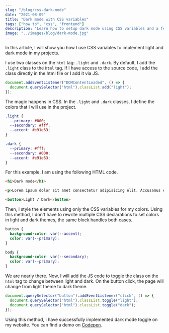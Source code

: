 ```yaml
---
slug: "/blog/css-dark-mode"
date: "2021-08-09"
title: "Dark mode with CSS variables"
tags: ["how to", "css", "frontend"]
description: "Learn how to setup dark mode using CSS variables and a few lines of JavaScript."
image: "../images/blog/dark-mode.jpg"
---
```

In this article, I will show you how I use CSS variables to implement light and dark mode in my projects.

I use two classes on the `html` tag: `.light` and `.dark`. By default, I add the `.light` class to the `html` tag. If I have access to the source code, I add the class directly in the html file or I add it via JS.

```javascript
document.addEventListener("DOMContentLoaded", () => {
  document.querySelector("html").classList.add("light");
});
```

The magic happens in CSS. In the `.light` and `.dark` classes, I define the colors that I will use in the project.

```css
.light {
  --primary: #000;
  --secondary: #fff;
  --accent: #e91e63;
}

.dark {
  --primary: #fff;
  --secondary: #000;
  --accent: #e91e63;
}
```

For this example, I am using the following HTML code.

```html
<h1>Dark mode</h1>

<p>Lorem ipsum dolor sit amet consectetur adipisicing elit. Accusamus eveniet laboriosam labore quae modi minus sapiente excepturi architecto asperiores quidem, totam a ex ullam quam molestiae tempora reprehenderit delectus iusto!</p>

<button>Light / Dark</button>
```

Then, I style the elements using only the CSS variables for my colors. Using this method, I don't have to rewrite multiple CSS declarations to set colors in light and dark themes, the same block handles both cases.

```css
button {
  background-color: var(--accent);
  color: var(--primary);
}

body {
  background-color: var(--secondary);
  color: var(--primary);
}
```

We are nearly there. Now, I will add the JS code to toggle the class on the `html` tag to change between light and dark. On the button click, the page will change from light theme to dark theme.

```javascript
document.querySelector("button").addEventListener("click", () => {
  document.querySelector("html").classList.toggle("light");
  document.querySelector("html").classList.toggle("dark");
});
```

Using this method, I have successfully implemented dark mode toggle on my website. You can find a demo on [Codepen](https://codepen.io/ashvinmotye/full/mdmQBYG).